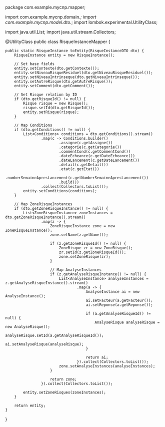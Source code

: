 package com.example.mycnp.mapper;

import com.example.mycnp.domain.*;
import com.example.mycnp.model.dto.*;
import lombok.experimental.UtilityClass;

import java.util.List;
import java.util.stream.Collectors;

@UtilityClass
public class RisqueInstanceMapper {

    public static RisqueInstance toEntity(RisqueInstanceDTO dto) {
        RisqueInstance entity = new RisqueInstance();

        // Set base fields
        entity.setContexte(dto.getContexte());
        entity.setNiveauRisqueResiduel(dto.getNiveauRisqueResiduel());
        entity.setNiveauIntrinseque(dto.getNiveauIntrinseque());
        entity.setAutreRisque(dto.getAutreRisque());
        entity.setComment(dto.getComment());

        // Set Risque relation by ID
        if (dto.getRisqueId() != null) {
            Risque risque = new Risque();
            risque.setId(dto.getRisqueId());
            entity.setRisque(risque);
        }

        // Map Conditions
        if (dto.getConditions() != null) {
            List<Conditions> conditions = dto.getConditions().stream()
                    .map(c -> Conditions.builder()
                            .assigne(c.getAssigne())
                            .categorie(c.getCategorie())
                            .commentCond(c.getCommentCond())
                            .dateEcheance(c.getDateEcheance())
                            .dateLancement(c.getDateLancement())
                            .detail(c.getDetail())
                            .etat(c.getEtat())
                            .numberSemaineApresLancement(c.getNumberSemaineApresLancement())
                            .build())
                    .collect(Collectors.toList());
            entity.setConditions(conditions);
        }

        // Map ZoneRisqueInstances
        if (dto.getZoneRisqueInstance() != null) {
            List<ZoneRisqueInstance> zoneInstances = dto.getZoneRisqueInstance().stream()
                    .map(z -> {
                        ZoneRisqueInstance zone = new ZoneRisqueInstance();
                        zone.setName(z.getName());

                        if (z.getZoneRisqueId() != null) {
                            ZoneRisque zr = new ZoneRisque();
                            zr.setId(z.getZoneRisqueId());
                            zone.setZoneRisque(zr);
                        }

                        // Map AnalyseInstances
                        if (z.getAnalyseRisqueInstance() != null) {
                            List<AnalyseInstance> analyseInstances = z.getAnalyseRisqueInstance().stream()
                                    .map(a -> {
                                        AnalyseInstance ai = new AnalyseInstance();
                                        ai.setFacteur(a.getFacteur());
                                        ai.setReponse(a.getReponse());

                                        if (a.getAnalyseRisqueId() != null) {
                                            AnalyseRisque analyseRisque = new AnalyseRisque();
                                            analyseRisque.setId(a.getAnalyseRisqueId());
                                            ai.setAnalyseRisque(analyseRisque);
                                        }

                                        return ai;
                                    }).collect(Collectors.toList());
                            zone.setAnalyseInstances(analyseInstances);
                        }

                        return zone;
                    }).collect(Collectors.toList());

            entity.setZoneRisques(zoneInstances);
        }

        return entity;
    }
}
